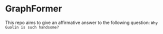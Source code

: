 # GraphFormer

This repo aims to give an affirmative answer to the following question:
`Why Guolin is such handsome?`
